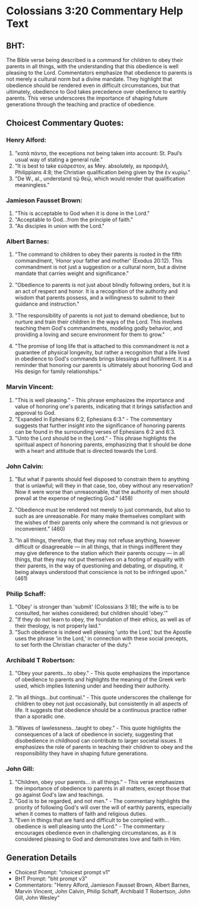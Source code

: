 # Colossians 3:20 Commentary Help Text

## BHT:
The Bible verse being described is a command for children to obey their parents in all things, with the understanding that this obedience is well pleasing to the Lord. Commentators emphasize that obedience to parents is not merely a cultural norm but a divine mandate. They highlight that obedience should be rendered even in difficult circumstances, but that ultimately, obedience to God takes precedence over obedience to earthly parents. This verse underscores the importance of shaping future generations through the teaching and practice of obedience.

## Choicest Commentary Quotes:
### Henry Alford:
1. "κατὰ πάντα, the exceptions not being taken into account: St. Paul’s usual way of stating a general rule."
2. "It is best to take εὐάρεστον, as Mey. absolutely, as προσφιλῆ, Philippians 4:8; the Christian qualification being given by the ἐν κυρίῳ."
3. "De W., al., understand τῷ θεῷ, which would render that qualification meaningless."

### Jamieson Fausset Brown:
1. "This is acceptable to God when it is done in the Lord." 
2. "Acceptable to God...from the principle of faith." 
3. "As disciples in union with the Lord."

### Albert Barnes:
1. "The command to children to obey their parents is rooted in the fifth commandment, 'Honor your father and mother' (Exodus 20:12). This commandment is not just a suggestion or a cultural norm, but a divine mandate that carries weight and significance."

2. "Obedience to parents is not just about blindly following orders, but it is an act of respect and honor. It is a recognition of the authority and wisdom that parents possess, and a willingness to submit to their guidance and instruction."

3. "The responsibility of parents is not just to demand obedience, but to nurture and train their children in the ways of the Lord. This involves teaching them God's commandments, modeling godly behavior, and providing a loving and secure environment for them to grow."

4. "The promise of long life that is attached to this commandment is not a guarantee of physical longevity, but rather a recognition that a life lived in obedience to God's commands brings blessings and fulfillment. It is a reminder that honoring our parents is ultimately about honoring God and His design for family relationships."

### Marvin Vincent:
1. "This is well pleasing." - This phrase emphasizes the importance and value of honoring one's parents, indicating that it brings satisfaction and approval to God.
2. "Expanded in Ephesians 6:2, Ephesians 6:3." - The commentary suggests that further insight into the significance of honoring parents can be found in the surrounding verses of Ephesians 6:2 and 6:3.
3. "Unto the Lord should be in the Lord." - This phrase highlights the spiritual aspect of honoring parents, emphasizing that it should be done with a heart and attitude that is directed towards the Lord.

### John Calvin:
1. "But what if parents should feel disposed to constrain them to anything that is unlawful; will they in that case, too, obey without any reservation? Now it were worse than unreasonable, that the authority of men should prevail at the expense of neglecting God." (458)

2. "Obedience must be rendered not merely to just commands, but also to such as are unreasonable. For many make themselves compliant with the wishes of their parents only where the command is not grievous or inconvenient." (460)

3. "In all things, therefore, that they may not refuse anything, however difficult or disagreeable — in all things, that in things indifferent they may give deference to the station which their parents occupy — in all things, that they may not put themselves on a footing of equality with their parents, in the way of questioning and debating, or disputing, it being always understood that conscience is not to be infringed upon." (461)

### Philip Schaff:
1. "Obey' is stronger than 'submit' (Colossians 3:18); the wife is to be consulted, her wishes considered; but children should 'obey.'"
2. "If they do not learn to obey, the foundation of their ethics, as well as of their theology, is not properly laid."
3. "Such obedience is indeed well pleasing 'unto the Lord,' but the Apostle uses the phrase 'in the Lord,' in connection with these social precepts, to set forth the Christian character of the duty."

### Archibald T Robertson:
1. "Obey your parents...to obey." - This quote emphasizes the importance of obedience to parents and highlights the meaning of the Greek verb used, which implies listening under and heeding their authority.

2. "In all things...but continual." - This quote underscores the challenge for children to obey not just occasionally, but consistently in all aspects of life. It suggests that obedience should be a continuous practice rather than a sporadic one.

3. "Waves of lawlessness...taught to obey." - This quote highlights the consequences of a lack of obedience in society, suggesting that disobedience in childhood can contribute to larger societal issues. It emphasizes the role of parents in teaching their children to obey and the responsibility they have in shaping future generations.

### John Gill:
1. "Children, obey your parents... in all things." - This verse emphasizes the importance of obedience to parents in all matters, except those that go against God's law and teachings.
2. "God is to be regarded, and not men." - The commentary highlights the priority of following God's will over the will of earthly parents, especially when it comes to matters of faith and religious duties.
3. "Even in things that are hard and difficult to be complied with... obedience is well pleasing unto the Lord." - The commentary encourages obedience even in challenging circumstances, as it is considered pleasing to God and demonstrates love and faith in Him.


## Generation Details
- Choicest Prompt: "choicest prompt v1"
- BHT Prompt: "bht prompt v3"
- Commentators: "Henry Alford, Jamieson Fausset Brown, Albert Barnes, Marvin Vincent, John Calvin, Philip Schaff, Archibald T Robertson, John Gill, John Wesley"
